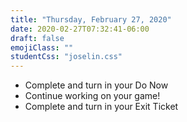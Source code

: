 ```yaml
---
title: "Thursday, February 27, 2020"
date: 2020-02-27T07:32:41-06:00
draft: false
emojiClass: ""
studentCss: "joselin.css"
---
```


- Complete and turn in your Do Now
- Continue working on your game!
- Complete and turn in your Exit Ticket